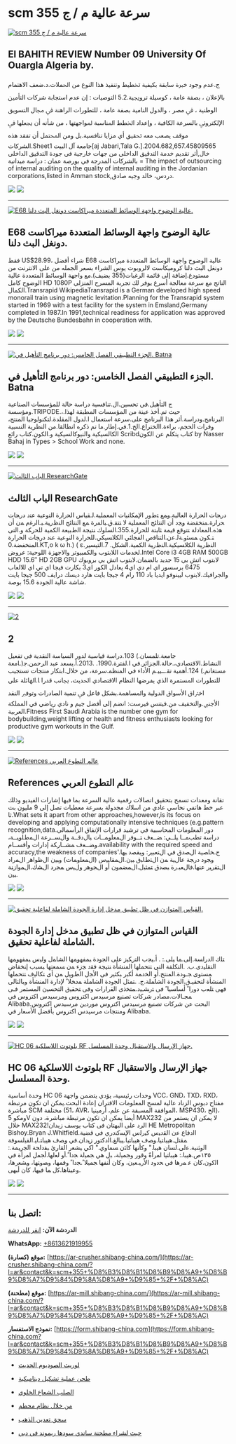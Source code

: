 # scm 355 سرعة عالية م / ج

<a href="https://swt.shibang-china.com/?l=ar&img&k=scm+355+%D8%B3%D8%B1%D8%B9%D8%A9+%D8%B9%D8%A7%D9%84%D9%8A%D8%A9+%D9%85+%2F+%D8%AC" target="_blank">![scm 355 سرعة عالية م / ج](http://static.shibang-china.com/all-800x300/419.jpg)</a>

## El BAHITH REVIEW Number 09 University Of Ouargla Algeria by.
ﺝ.ﻋﺪﻡ ﻭﺟﻮﺩ ﺧﱪﺓ ﺳﺎﺑﻘﺔ ﺑﻜﻴﻔﻴﺔ ﲣﻄﻴﻂ ﻭﺗﻨﻔﻴﺬ ﻫﺬﺍ ﺍﻟﻨﻮﻉ ﻣﻦ ﺍﳊﻤﻼﺕ.ﺩ.ﺿﻌﻒ ﺍﻻﻫﺘﻤﺎﻡ ﺑﺎﻹﻋﻼﻥ ، ﺑﺼﻔﺔ ﻋﺎﻣﺔ ، ﻛﻮﺳﻴﻠﺔ ﺗﺮﻭﳚﻴﺔ.5.2 ﺍﻟﺘﻮﺻﻴﺎﺕ : ﺇﻥ ﻋﺪﻡ ﺍﺳﺘﺠﺎﺑﺔ ﺷﺮﻛﺎﺕ ﺍﻟﺘﺄﻣﲔ ﺍﻟﻮﻃﻨﻴﺔ ، ﰲ ﻣﺼﺮ ، ﻭﺍﻟﺪﻭﻝ ﺍﻟﻨﺎﻣﻴﺔ ﺑﺼﻔﺔ ﻋﺎﻣﺔ ، ﻟﻠﺘﻄﻮﺭﺍﺕ ﺍﻟﺮﺍﻫﻨﺔ ﰲ ﳎﺎﻝ ﺍﻟﺘﺴﻮﻳﻖ ﺍﻹﻟﻜﺘﺮﻭﱐ ﺑﺎﻟﺴﺮﻋﺔ ﺍﻟﻜﺎﻓﻴﺔ ، ﻭﺇﻋﺪﺍﺩ ﺍﳋﻄﻂ ﺍﳌﻨﺎﺳﺒﺔ ﳌﻮﺍﺟﻬﺘﻬﺎ ، ﻣﻦ ﺷﺄﻧﻪ ﺃﻥ ﳚﻌﻠﻬﺎ ﰲ ﻣﻮﻗﻒ ﻳﺼﻌﺐ ﻣﻌﻪ ﲢﻘﻴﻖ ﺃﻱ ﻣﺰﺍﻳﺎ ﺗﻨﺎﻓﺴﻴﺔ.ﺑﻞ ﻭﻣﻦ ﺍﶈﺘﻤﻞ ﺃﻥ ﺗﻔﻘﺪ ﻫﺬﻩ ﺍﻟﺸﺮﻛﺎﺕ.Sheet1 جامعة آل البيت[aj Jabari,Tala G.].2004.682,657.45809565 خال,أثر تقديم خدمة التدقيق الداخلي من جهات خارجية في جودة التدقيق الداخلي بالشركات المدرجة في بورصة عمان : دراسة ميدانية = The impact of outsourcing of internal auditing on the quality of internal auditing in the Jordanian corporations,listed in Amman stock,دردس، خالد وجيه صادق.


<a href="https://whatsapp.shibangsoft.com/WhatsApp.php" target="_blank" title="WhatsApp">![](http://static.shibang-china.com/icon/whatsapp.png)</a> <a href="https://swt.shibang-china.com/?l=ar&icon&k=scm+355+%D8%B3%D8%B1%D8%B9%D8%A9+%D8%B9%D8%A7%D9%84%D9%8A%D8%A9+%D9%85+%2F+%D8%AC" target="_blank">![](http://static.shibang-china.com/icon/chat-ar.png)</a>

---

<a href="https://swt.shibang-china.com/?l=ar&img&k=scm+355+%D8%B3%D8%B1%D8%B9%D8%A9+%D8%B9%D8%A7%D9%84%D9%8A%D8%A9+%D9%85+%2F+%D8%AC" target="_blank">![E68 عالية الوضوح واجهة الوسائط المتعددة ميراكاست دونغل البث دلنا.](http://static.shibang-china.com/all-800x300/1080.jpg)</a>

## E68 عالية الوضوح واجهة الوسائط المتعددة ميراكاست دونغل البث دلنا.
فقط US$28.99، شراء أفضل E68 عالية الوضوح واجهة الوسائط المتعددة ميراكاست دونغل البث دلنا كروميكاست لالروبوت يوس الشراء بسعر الجمله من على الانترنت من مستودع.إضافة إلى قائمة الرغبات(355 يضيف).مع واجهة الوسائط المتعددة عالية الوضوح كامل HD 1080P الناتج مع سرعة معالجة أسرع يوفر لك تجربة المسرح المنزلي الكمال.Transrapid WikipediaTransrapid is a German developed high speed monorail train using magnetic levitation.Planning for the Transrapid system started in 1969 with a test facility for the system in Emsland,Germany completed in 1987.In 1991,technical readiness for application was approved by the Deutsche Bundesbahn in cooperation with.


<a href="https://whatsapp.shibangsoft.com/WhatsApp.php" target="_blank" title="WhatsApp">![](http://static.shibang-china.com/icon/whatsapp.png)</a> <a href="https://swt.shibang-china.com/?l=ar&icon&k=scm+355+%D8%B3%D8%B1%D8%B9%D8%A9+%D8%B9%D8%A7%D9%84%D9%8A%D8%A9+%D9%85+%2F+%D8%AC" target="_blank">![](http://static.shibang-china.com/icon/chat-ar.png)</a>

---

<a href="https://swt.shibang-china.com/?l=ar&img&k=scm+355+%D8%B3%D8%B1%D8%B9%D8%A9+%D8%B9%D8%A7%D9%84%D9%8A%D8%A9+%D9%85+%2F+%D8%AC" target="_blank">![الجزء التطبيقي الفصل الخامس: دور برنامج التأهيل في. Batna](http://static.shibang-china.com/all-800x300/782.jpg)</a>

## الجزء التطبيقي الفصل الخامس: دور برنامج التأهيل في. Batna
ج التأهيل.في تحسين.ال.تنافسية دراسة حالة للمؤسسات الصناعية ومؤسسة.TRIPODE.،.حيث تم.أخذ عينة من المؤسسات المطبقة لهذا البرنامج.ودراسة.أثر هذا البرنامج على.سرعة استعمال ا.لدول المقلدة.لتكنولوجيا المنتج، وفرات الحجم، براءة.االختراع.الخ.1.في.إطار.ما تم ذكره انطالقا.من النظرية النسبية الكالسيكية والنيوكالسيكية و.الكون.كتاب رائع Scribdكتاب يتكلم عن الكون by Nasser Bahaj in Types &gt; School Work and none.


<a href="https://whatsapp.shibangsoft.com/WhatsApp.php" target="_blank" title="WhatsApp">![](http://static.shibang-china.com/icon/whatsapp.png)</a> <a href="https://swt.shibang-china.com/?l=ar&icon&k=scm+355+%D8%B3%D8%B1%D8%B9%D8%A9+%D8%B9%D8%A7%D9%84%D9%8A%D8%A9+%D9%85+%2F+%D8%AC" target="_blank">![](http://static.shibang-china.com/icon/chat-ar.png)</a>

---

<a href="https://swt.shibang-china.com/?l=ar&img&k=scm+355+%D8%B3%D8%B1%D8%B9%D8%A9+%D8%B9%D8%A7%D9%84%D9%8A%D8%A9+%D9%85+%2F+%D8%AC" target="_blank">![الباب الثالث ResearchGate](http://static.shibang-china.com/all-800x300/1050.jpg)</a>

## الباب الثالث ResearchGate
ﺩﺭﺠﺎﺕ ﺍﻟﺤﺭﺍﺭﺓ ﺍﻟﻌﺎﻟﻴﺔ.ﻭﻤﻊ ﺘﻁﻭﺭ ﺍﻹﻤﻜﺎﻨﻴﺎﺕ ﺍﻟﻤﻌﻤﻠﻴﺔ.ﻟ.ﻘﻴﺎﺱ ﺍﻟﺤﺭﺍﺭﺓ ﺍﻟﻨﻭﻋﻴﺔ ﻋﻨﺩ ﺩﺭﺠﺎﺕ ﺤﺭﺍﺭﺓ.ﻤﻨﺨﻔﻀﺔ ﻭﺠﺩ ﺃﻥ ﺍﻟﻨﺘﺎﺌﺞ ﺍﻟﻤﻌﻤﻠﻴﺔ ﻻ ﺘﺘﻔ.ﻕ.ﺒﺎﻟﻤﺭﺓ ﻤﻊ ﺍﻟﻨﺘﺎﺌﺞ ﺍﻟﻨﻅﺭﻴﺔ.ﺒ.ﺎﻟﺭﻏﻡ ﻤﻥ ﺃﻥ ﻫﺫﻩ.ﺍﻟﻤﻌﺎﺩﻟﺔ ﺘﺘﻭﻗﻊ ﻗﻴﻤﺔ ﺜﺎﺒﺘﺔ ﻟﻠﺤﺭﺍﺭﺓ.355.ﺍﻟﺴﻠﻭﻙ ﻨﺘﻴﺠﺔ ﺍﻟﻁﺒﻴﻌﺔ ﺍﻟﻜﻤﻴﺔ ﻟﻠﺤﺭﻜﺔ ﻭ.ﺍﻟﺘﻰ ﺘ.ﻜﻭﻥ ﻤﺴﺌﻭ.ﺔﻟ.ﻋﻥ.ﺍﻟﺘﻨﺎﻗﺹ ﺍﻟﻔﺠﺎﺌﻲ ﺍﻟﻜﻼﺴﻴﻜﻲ.ﻟﻠﺤﺭﺍﺭﺓ ﺍﻟﻨﻭﻋﻴﺔ ﻋﻨﺩ ﺩﺭﺠﺎﺕ ﺍﻟﺤﺭﺍﺭﺓ ﺍﻟﻤﻨﺨﻔﻀﺔ.0.KT,o k ω h.) ( ε.ﺍﻟﻨﻅﺭﻴﺔ ﺍﻟﻜﻼﺴﻴﻜﻴﺔ.ﺍﻟﻨﻅﺭﻴﺔ ﺍﻟﻜﻤﻴﺔ.ﺍﻟﺸﻜل. 7.التيسير لخدمات اللابتوب والكمبيوتر والاجهزة اللوحية: عروض.Intel Core i3 4GB RAM 500GB HDD 15.6″ HD 2GB GPU لابتوب اتش بي 15 جديد بالضمان.لابتوب اتش بي بروبوك 6475 برسسور اي ام دي اي4 يعادل الكور اي3 بكارت فيجا اي تي اي للالعاب والجرافيك.لابتوب ليينوفو ايديا باد 110 رام 4 جيجا بايت هارد ديسك درايف 500 جيجا بايت شاشة عالية الجودة 15.6 بوصة.


<a href="https://whatsapp.shibangsoft.com/WhatsApp.php" target="_blank" title="WhatsApp">![](http://static.shibang-china.com/icon/whatsapp.png)</a> <a href="https://swt.shibang-china.com/?l=ar&icon&k=scm+355+%D8%B3%D8%B1%D8%B9%D8%A9+%D8%B9%D8%A7%D9%84%D9%8A%D8%A9+%D9%85+%2F+%D8%AC" target="_blank">![](http://static.shibang-china.com/icon/chat-ar.png)</a>

---

<a href="https://swt.shibang-china.com/?l=ar&img&k=scm+355+%D8%B3%D8%B1%D8%B9%D8%A9+%D8%B9%D8%A7%D9%84%D9%8A%D8%A9+%D9%85+%2F+%D8%AC" target="_blank">![2](http://static.shibang-china.com/all-800x300/405.jpg)</a>

## 2
ﺟﺎﻣﻌﺔ.ﺗﻠﻤﺴﺎن.) 103.دراﺳﺔ ﻗﻴﺎﺳﻴﺔ ﻟﺪور اﻟﺴﻴﺎﺳﺔ اﻟﻨﻘﺪﻳﺔ ﻓﻲ ﺗﻔﻌﻴﻞ اﻟﻨﺸﺎط.اﻻﻗﺘﺼﺎدي،.ﺣﺎﻟﺔ.اﻟﺠﺰاﺋﺮ.ﻓﻲ ا.ﻟﻔﺘﺮة.1990. .2013.أ.ﻳﺴﻌﺪ ﻋﺒﺪ اﻟﺮﺣﻤﻦ.ﺟ(.ﺎﻣﻌﺔ ﻣﺴﺘﻐﺎﻧﻢ.) 124.أﻫﻤﻴﺔ ﺗﻘ.ــﻴﻴ.ﻢ اﻷداء ﻓﻲ اﻟﻤﻨﻈﻤ.ﺳﺮﻋﺔ، ﻣﻦ ﺧﻼل.اﺑﺘﻜﺎر ﻣﻨﺘﺠﺎت ﺗﺴﺘﺠﻴﺐ ﻟﻠﺘﻄﻮرات اﳌﺴﺘﻤﺮة اﻟﺬي ﻳﻔﺮﺿﻬﺎ اﻟﻨﻈﺎم اﻻﻗﺘﺼﺎدي اﳊﺪﻳﺚ، ﲜﺎﻧﺐ ﻗﺪرا ﺎ.اﳍﺎﺋﻠﺔ ﻋﻠﻰ اﺧﱰاق اﻷﺳﻮاق اﻟﺪوﻟﻴﺔ واﳌﺴﺎﳘﺔ.ﺑﺸﻜﻞ ﻓﺎﻋﻞ ﰲ ﺗﻨﻤﻴﺔ اﻟﺼﺎدرات وﺗﻮﻓﲑ اﻟﻨﻘﺪ اﻷﺟﻨﱯ.واﻟﺘﺨﻔﻴﻒ ﻣﻦ.فيتنس فيرست: انضم إلى أفضل جيم و نادي رياضي في المملكة العربية.Fitness First Saudi Arabia is the number one gym for bodybuilding,weight lifting or health and fitness enthusiasts looking for productive gym workouts in the Gulf.


<a href="https://whatsapp.shibangsoft.com/WhatsApp.php" target="_blank" title="WhatsApp">![](http://static.shibang-china.com/icon/whatsapp.png)</a> <a href="https://swt.shibang-china.com/?l=ar&icon&k=scm+355+%D8%B3%D8%B1%D8%B9%D8%A9+%D8%B9%D8%A7%D9%84%D9%8A%D8%A9+%D9%85+%2F+%D8%AC" target="_blank">![](http://static.shibang-china.com/icon/chat-ar.png)</a>

---

<a href="https://swt.shibang-china.com/?l=ar&img&k=scm+355+%D8%B3%D8%B1%D8%B9%D8%A9+%D8%B9%D8%A7%D9%84%D9%8A%D8%A9+%D9%85+%2F+%D8%AC" target="_blank">![References عالم التطوع العربي](http://static.shibang-china.com/all-800x300/1529.jpg)</a>

## References عالم التطوع العربي
تقانة ومعدات تسمح بتحقيق اتصالات رقمية عالية السرعة بما فيها إشارات الفيديو وذلك عبر خط هاتفي نحاسي عادي من اسلاك مجدولة بسرعة معطيات تصل إلى 9 مليون بت ثا.What sets it apart from other approaches,however,is its focus on developing and applying computationally intensive techniques (e.g.pattern recognition,data.دور المعلومات المحاسبية في ترشيد قرارات الإنفاق الرأسمالي دراسة تطبﻤــﺎ ﻴﻠــﻲ: ﻀــﻌف ﺘــوﻓر اﻝﻤﻌﻠوﻤــﺎت ﺒﺎﻝدﻗــﺔ واﻝﺴــرﻋﺔ اﻝﻤطﻠوﺒــﺔ، وﻀــﻌف ﻤﺸــﺎرﻜﺔ إدارات وأﻗﺴــﺎم.availability with the required speed and accuracy,the weakness of companies&#39;.ج.ﺨﺎﺼﻴﺔ اﻝﺼدق ﻓﻲ اﻝﺘﻌﺒﻴر: وﻴﻘﺼد ﺒﻬﺎ وﺠود درﺠﺔ ﻋﺎﻝﻴﺔ ﻤن اﻝﺘطﺎﺒق ﺒﻴن.اﻝﻤﻘﺎﻴﻴس (اﻝﻤﻌﻠوﻤﺎت) وﺒﻴن اﻝظواﻫر اﻝﻤراد اﻝﺘﻘرﻴر ﻋﻨﻬﺎ.ﻓﺎﻝﻌﺒ.رة ﺒﺼدق ﺘﻤﺜﻴل.اﻝﻤﻀﻤون أو اﻝﺠوﻫر وﻝﻴس ﻤﺠرد اﻝﺸك.اﻝﻤوازﻨﺔ ﺒﻴن.


<a href="https://whatsapp.shibangsoft.com/WhatsApp.php" target="_blank" title="WhatsApp">![](http://static.shibang-china.com/icon/whatsapp.png)</a> <a href="https://swt.shibang-china.com/?l=ar&icon&k=scm+355+%D8%B3%D8%B1%D8%B9%D8%A9+%D8%B9%D8%A7%D9%84%D9%8A%D8%A9+%D9%85+%2F+%D8%AC" target="_blank">![](http://static.shibang-china.com/icon/chat-ar.png)</a>

---

<a href="https://swt.shibang-china.com/?l=ar&img&k=scm+355+%D8%B3%D8%B1%D8%B9%D8%A9+%D8%B9%D8%A7%D9%84%D9%8A%D8%A9+%D9%85+%2F+%D8%AC" target="_blank">![القیاس المتوازن في ظل تطبیق مدخل إدارة الجودة الشاملة لفاعلیة تحقیق.](http://static.shibang-china.com/all-800x300/1129.jpg)</a>

## القیاس المتوازن في ظل تطبیق مدخل إدارة الجودة الشاملة لفاعلیة تحقیق.
ﺘﻠﻙ ﺍﻟﺩﺭﺍﺴﺔ.ﺇﻟﻰ.ﻤﺎ ﻴﻠﻰ.: . ﺃ.ﻴﺠﺏ ﺍﻟﺘﺭﻜﻴﺯ ﻋﻠﻰ ﺍﻟﺠﻭﺩﺓ ﺒﻤﻔﻬﻭﻤﻬﺎ ﺍﻟﺸﺎﻤل ﻭﻟﻴﺱ ﺒﻤﻔﻬﻭﻤﻬﺎ ﺍﻟﺘﻘﻠﻴﺩﻯ.ﺏ. .ﺍﻟﺘﻜﻠﻔﺔ ﺍﻟﺘﻰ ﺘﺘﺤﻤﻠﻬﺎ ﺍﻟﻤﻨﺸﺄﺓ ﻨﺘﻴﺠﺔ ﻓﻘﺩ ﺠﺯﺀ ﻤﻥ ﺴﻤﻌﺘﻬﺎ ﺒﺴﺒﺏ ﺇﻨﺨﻔﺎﺽ ﻤﺴﺘﻭﻯ ﺠـﻭﺩﺓ.ﺍﻟﻤﻨﺘﺞ.ﺃﻭ ﺍﻟﺨﺩﻤﺔ ﺃﻜﺒﺭ ﺒﻜﺜﻴﺭ ﻓﻰ ﺍﻷﺠل ﺍﻟﻁﻭﻴل ﻤﻥ ﺃﻯ ﺘﻜﺎﻟﻴﻑ ﺘﺘﺤﻤﻠﻬﺎ ﺍﻟﻤﻨﺸﺄﺓ ﻟﺘﺤﻘﻴـﻕ.ﺍﻟﺠﻭﺩﺓ ﺍﻟﺸﺎﻤﻠﺔ.ﺝ. .ﺘﻤﺜل ﺍﻟﺠﻭﺩﺓ ﺍﻟﺸﺎﻤﻠﺔ ﻤﺩﺨﻼﹰ ﻹﺩﺍﺭﺓ ﺍﻟﻤﻨﺸﺄﺓ ﻭﺒﺎﻟﺘﺎﻟﻰ ﻓﻬﻰ ﺘﻠﻌﺏ ﺩﻭﺭﺍﹰ ﺃﺴﺎﺴﻴﺎﹰ ﻓﻰ ﺘﺭﺸـﻴﺩ.ﻤﺘﺨﺫﻯ ﺍﻟﻘﺭﺍﺭﺍﺕ ﻭﻓﻰ ﺘﺤﻘﻴﻕ ﺍﻟﺘﺤﺴﻴﻥ ﺍﻟﻤﺴﺘﻤﺭ ﻓـﻰ ﻤﺠـﺎﻻﺕ.مصادر شركات تصنيع مرسيدس اكتروس ومرسيدس اكتروس في Alibaba.البحث عن شركات تصنيع مرسيدس اكتروس موردين مرسيدس اكتروس ومنتجات مرسيدس اكتروس بأفضل الأسعار في Alibaba.


<a href="https://whatsapp.shibangsoft.com/WhatsApp.php" target="_blank" title="WhatsApp">![](http://static.shibang-china.com/icon/whatsapp.png)</a> <a href="https://swt.shibang-china.com/?l=ar&icon&k=scm+355+%D8%B3%D8%B1%D8%B9%D8%A9+%D8%B9%D8%A7%D9%84%D9%8A%D8%A9+%D9%85+%2F+%D8%AC" target="_blank">![](http://static.shibang-china.com/icon/chat-ar.png)</a>

---

<a href="https://swt.shibang-china.com/?l=ar&img&k=scm+355+%D8%B3%D8%B1%D8%B9%D8%A9+%D8%B9%D8%A7%D9%84%D9%8A%D8%A9+%D9%85+%2F+%D8%AC" target="_blank">![HC 06 بلوتوث اللاسلكية RF جهاز الإرسال والاستقبال وحدة المسلسل.](http://static.shibang-china.com/all-800x300/140.jpg)</a>

## HC 06 بلوتوث اللاسلكية RF جهاز الإرسال والاستقبال وحدة المسلسل.
وحدة أساسية HC 06 وحدات رئيسية، يؤدي يتضمن واجهة VCC، GND، TXD، RXD، مفتاح دبوس الزناد عالية لمسح المعلومات الاقتران إعادة البحث.يمكن ان تكون مرتبطة مباشرة SCM مختلفة (51، AVR، الموافقة المسبقة عن علم، أرمينيا، MSP430، الخ)، ومكو 5V أيضا يمكن ان تكون مرتبطة مباشرة، دون MAX232 لا يمكن ان يستمر من خلال MAX232!الرد على البهتان فى كتاب يوسف زيدان HE Metropolitan Bishoy.Bryan J.Whitfield.اﻟدﻓﺎع ﻋن اﻟﻘدﻴس ﮐﻴرﻟس اﻹﺴﮐﻨدري ﻓﻲ ﻗﻀﻴﺔ ﻤﻘﺘل.ﻫﻴﺒﺎﺘﻴﺎ.وﺼف ﻫﻴﺒﺎﺘﻴﺎ.ﻴﺒﺎﻟﻎ.اﻟدﮐﺘور زﻴدان.ﻓﻲ وﺼف ﻫﻴﺒﺎﺘ.ﺎﻴ.اﻟﻔﻴﻟﺴوﻓﺔ اﻟوﺜﻨﻴﺔ.ﻋﻟﯽ.ﻟﺴﺎن ﻫﻴﺒﺎ.&quot; وﮐﺄﻨﻬﺎ ﮐﺎﺌن ﺴﻤﺎوي.&quot; ﻟﮐﻲ ﻴﺸﻌر اﻟﻘﺎرئ ﺒﻔداﺤﺔ اﻟﺠرﻴﻤﺔ.: ١٣٥ص.ﻫﻴﺒﺎ.: ﻫﻴﺒﺎﺘﻴﺎ اﻤرأةٌ وﻗور وﺠﻤﻴﻟﺔ، ﺒل ﻫﻲ ﺠﻤﻴﻟﺔ ﺠداﹰ.أو ﻟﻌﻟﻬﺎ.أﺠﻤل اﻤرأة ﻓﻲ اﻟﮐون.ﮐﺎن ﻋ ﻤرﻫﺎ ﻓﻲ ﺤدود اﻷرﺒ.ﻌﻴن، وﮐﺎن أﻨﻔﻬﺎ ﺠﻤﻴﻼﹰ.ﺠداﹰ وﻓﻤﻬﺎ، وﺼوﺘﻬﺎ، وﺸﻌرﻫﺎ، وﻋﻴﻨﺎﻫﺎ.ﮐل ﻤﺎ ﻓﻴﻬﺎ، ﮐﺎن أﺒﻬﯽ.


<a href="https://whatsapp.shibangsoft.com/WhatsApp.php" target="_blank" title="WhatsApp">![](http://static.shibang-china.com/icon/whatsapp.png)</a> <a href="https://swt.shibang-china.com/?l=ar&icon&k=scm+355+%D8%B3%D8%B1%D8%B9%D8%A9+%D8%B9%D8%A7%D9%84%D9%8A%D8%A9+%D9%85+%2F+%D8%AC" target="_blank">![](http://static.shibang-china.com/icon/chat-ar.png)</a>

---
## اتصل بنا:

**الدردشة الآن:** [انقر للدردشة](https://swt.shibang-china.com?l=ar&contact&k=scm+355+%D8%B3%D8%B1%D8%B9%D8%A9+%D8%B9%D8%A7%D9%84%D9%8A%D8%A9+%D9%85+%2F+%D8%AC)

**WhatsApp:**  [+8613621919955](https://whatsapp.shibangsoft.com/WhatsApp.php)

**موقع (كسارة):** [https://ar-crusher.shibang-china.com/](https://ar-crusher.shibang-china.com/?l=ar&contact&k=scm+355+%D8%B3%D8%B1%D8%B9%D8%A9+%D8%B9%D8%A7%D9%84%D9%8A%D8%A9+%D9%85+%2F+%D8%AC)

**موقع (مطحنة):** [https://ar-mill.shibang-china.com/](https://ar-mill.shibang-china.com/?l=ar&contact&k=scm+355+%D8%B3%D8%B1%D8%B9%D8%A9+%D8%B9%D8%A7%D9%84%D9%8A%D8%A9+%D9%85+%2F+%D8%AC)

**نموذج الاستفسار:** [https://form.shibang-china.com](https://form.shibang-china.com?l=ar&contact&k=scm+355+%D8%B3%D8%B1%D8%B9%D8%A9+%D8%B9%D8%A7%D9%84%D9%8A%D8%A9+%D9%85+%2F+%D8%AC)

* [لوريث الصوديوم الحديث](../29/%D9%84%D9%88%D8%B1%D9%8A%D8%AB%20%D8%A7%D9%84%D8%B5%D9%88%D8%AF%D9%8A%D9%88%D9%85%20%D8%A7%D9%84%D8%AD%D8%AF%D9%8A%D8%AB.md)

* [طحن عملية تشكيل ديناميكية](../28/%D8%B7%D8%AD%D9%86%20%D8%B9%D9%85%D9%84%D9%8A%D8%A9%20%D8%AA%D8%B4%D9%83%D9%8A%D9%84%20%D8%AF%D9%8A%D9%86%D8%A7%D9%85%D9%8A%D9%83%D9%8A%D8%A9.md)

* [الصلب الشعاع الخلوي](../30/%D8%A7%D9%84%D8%B5%D9%84%D8%A8%20%D8%A7%D9%84%D8%B4%D8%B9%D8%A7%D8%B9%20%D8%A7%D9%84%D8%AE%D9%84%D9%88%D9%8A.md)

* [من خلال نظام محطم](../30/%D9%85%D9%86%20%D8%AE%D9%84%D8%A7%D9%84%20%D9%86%D8%B8%D8%A7%D9%85%20%D9%85%D8%AD%D8%B7%D9%85.md)

* [سحق تعدين الذهب](../27/%D8%B3%D8%AD%D9%82%20%D8%AA%D8%B9%D8%AF%D9%8A%D9%86%20%D8%A7%D9%84%D8%B0%D9%87%D8%A8.md)

* [حيث لشراء مطحنة ساندي سودها ريموند في دبي](../28/%D8%AD%D9%8A%D8%AB%20%D9%84%D8%B4%D8%B1%D8%A7%D8%A1%20%D9%85%D8%B7%D8%AD%D9%86%D8%A9%20%D8%B3%D8%A7%D9%86%D8%AF%D9%8A%20%D8%B3%D9%88%D8%AF%D9%87%D8%A7%20%D8%B1%D9%8A%D9%85%D9%88%D9%86%D8%AF%20%D9%81%D9%8A%20%D8%AF%D8%A8%D9%8A.md)